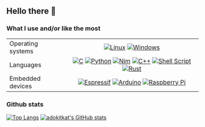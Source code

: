 ## Hello there 👋

### What I use and/or like the most

|                   |         |
| :---              |  :----: |
| Operating systems | [![Linux](https://img.shields.io/badge/Linux-FCC624?style=flat-square&logo=linux&logoColor=black)]() [![Windows](https://img.shields.io/badge/Windows-0078D6?style=flat-square&logo=windows&logoColor=white)]()
| Languages         | [![C](https://img.shields.io/badge/c-%2300599C.svg?style=flat-square&logo=c&logoColor=white)]() [![Python](https://img.shields.io/badge/python-3670A0?style=flat-square&logo=python&logoColor=ffdd54)]() [![Nim](https://img.shields.io/badge/nim-%23FFE953.svg?style=flat-square&logo=nim&logoColor=white)](https://nim-lang.org) [![C++](https://img.shields.io/badge/c++-%2300599C.svg?style=flat-square&logo=c%2B%2B&logoColor=white)]() [![Shell Script](https://img.shields.io/badge/shell_script-%23121011.svg?style=flat-square&logo=gnu-bash&logoColor=white)]() [![Rust](https://img.shields.io/badge/rust-%23000000.svg?style=flat-square&logo=rust&logoColor=white)]()
| Embedded devices  | [![Espressif](https://img.shields.io/badge/espressif-E7352C.svg?style=flat-square&logo=espressif&logoColor=white)]() [![Arduino](https://img.shields.io/badge/-Arduino-00979D?style=flat-square&logo=Arduino&logoColor=white)]() [![Raspberry Pi](https://img.shields.io/badge/-RaspberryPi-C51A4A?style=flat-square&logo=Raspberry-Pi)]()

### Github stats

[![Top Langs](https://github-readme-stats.vercel.app/api/top-langs/?username=adokitkat&layout=compact&langs_count=12&theme=transparent)](https://github.com/anuraghazra/github-readme-stats)
[![adokitkat's GitHub stats](https://github-readme-stats.vercel.app/api?username=adokitkat&show_icons=true&count_private=true&line_height=33&theme=transparent)](https://github.com/anuraghazra/github-readme-stats)

<!--
**adokitkat/adokitkat** is a ✨ _special_ ✨ repository because its `README.md` (this file) appears on your GitHub profile.

Here are some ideas to get you started:

- 🔭 I’m currently working on ...
- 🌱 I’m currently learning ...
- 👯 I’m looking to collaborate on ...
- 🤔 I’m looking for help with ...
- 💬 Ask me about ...
- 📫 How to reach me: ...
- 😄 Pronouns: ...
- ⚡ Fun fact: ...
-->

